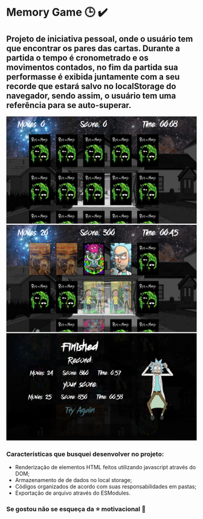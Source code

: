 # Memory Game :clock3: :heavy_check_mark: 



## Projeto de iniciativa pessoal, onde o usuário tem que encontrar os pares das cartas. Durante a partida o tempo é cronometrado  e os movimentos contados, no fim da partida sua performasse é exibida juntamente com a seu recorde que estará salvo no localStorage do navegador, sendo assim, o usuário tem uma referência para se auto-superar.



<img src="./public/images/readme1.png">

<img src="./public/images/readme2.png">

<img src="./public/images/readme3.png">



### Características que busquei desenvolver no projeto:

- Renderização de elementos HTML feitos utilizando javascript através do DOM;
- Armazenamento de de dados no local storage;
- Códigos organizados de acordo com suas responsabilidades em pastas;
- Exportação de arquivo através do ESModules.



### Se gostou não se esqueça da :star: motivacional :grimacing: ​
